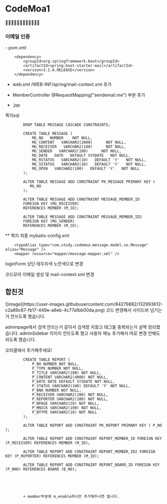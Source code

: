 # CodeMoa1
👨‍💻👨‍💻👨‍💻👨‍💻👨‍💻👨‍💻

<h3>이메일 인증</h3>
 - pom.xml
  <!-- https://mvnrepository.com/artifact/org.springframework.boot/spring-boot-starter-mail -->
  
		<dependency>
		    <groupId>org.springframework.boot</groupId>
		    <artifactId>spring-boot-starter-mail</artifactId>
		    <version>2.2.6.RELEASE</version>
		</dependency>
    
 - web.xml
  /WEB-INF/spring/mail-context.xml 추가
 
 - MemberController 
   @RequestMapping("sendemail.me") 부분 추가
   
 - .jsp 



쪽지sql

			DROP TABLE MESSAGE CASCADE CONSTRAINTS;

			CREATE TABLE MESSAGE (
			    MG_NO   NUMBER    NOT NULL,
			    MG_CONTENT   VARCHAR2(2000)      NOT NULL,
			    MG_RECEIVER   VARCHAR2(100)      NOT NULL,
			    MG_SENDER   VARCHAR2(100)      NOT NULL,
			    MG_DATE   DATE   DEFAULT SYSDATE   NOT NULL,
			    MG_RSTATUS   VARCHAR2(10)   DEFAULT 'Y'   NOT NULL,
			    MG_SSTATUS   VARCHAR2(10)   DEFAULT 'Y'   NOT NULL,
			    MG_OPEN   VARCHAR2(100)   DEFAULT 'Y'   NOT NULL
			);

			ALTER TABLE MESSAGE ADD CONSTRAINT PK_MESSAGE PRIMARY KEY (
			   MG_NO
			);

			ALTER TABLE MESSAGE ADD CONSTRAINT MESSAGE_MEMBER_ID
			FOREIGN KEY (MG_RECEIVER)
			REFERENCES MEMBER (M_ID);

			ALTER TABLE MESSAGE ADD CONSTRAINT MESSAGE_MEMBER_ID2
			FOREIGN KEY (MG_SENDER)
			REFERENCES MEMBER (M_ID);
   
   
   ** 쪽지 최종
   mybatis-config.xml 
   
   		<typeAlias type="com.study.codemoa.message.model.vo.Message" alias="Message" />
		<mapper resource="mapper/message-mapper.xml" />
		
		
loginForm
상단 테두리색 노란색으로 변경

코드모아 이메일 생성 및 mail-context.xml 변경



<h2>합친것</h2>
![image](https://user-images.githubusercontent.com/84279882/132993612-c2a89c67-fb17-449e-a6eb-4c77afbb00da.png)
코드 변경해서 사이드바 넘기는거 안쓰도록 했습니다. 

adminpage에서 검색 안쓰는거 같아서 검색창 지웠고 태그들 중복되는거 살짝 정리했습니다.
adminSidebar 이미지 안뜨도록 했고 사용자 메뉴 추가해서 따로 변경 안해도 되도록 했습니다. 

오라클에서 추가해주세요!

			CREATE TABLE REPORT ( 
			    P_NO NUMBER NOT NULL, 
			    P_TYPE NUMBER NOT NULL, 
			    P_TITLE VARCHAR2(100) NOT NULL, 
			    P_CONTENT VARCHAR2(4000) NOT NULL, 
			    P_DATE DATE DEFAULT SYSDATE NOT NULL, 
			    P_STATUS VARCHAR2(100) DEFAULT 'Y' NOT NULL, 
			    P_BNO NUMBER NOT NULL, 
			    P_RECEIVER VARCHAR2(100) NOT NULL, 
			    P_REPORTER VARCHAR2(100) NOT NULL, 
			    P_BPAGE VARCHAR2(20) NOT NULL, 
			    P_MNICK VARCHAR2(100) NOT NULL, 
			    P_BTYPE VARCHAR2(10) NOT NULL 
			);

			ALTER TABLE REPORT ADD CONSTRAINT PK_REPORT PRIMARY KEY ( P_NO );

			ALTER TABLE REPORT ADD CONSTRAINT REPORT_MEMBER_ID FOREIGN KEY (P_RECEIVER) REFERENCES MEMBER (M_ID);

			ALTER TABLE REPORT ADD CONSTRAINT REPORT_MEMBER_ID2 FOREIGN KEY (P_REPORTER) REFERENCES MEMBER (M_ID);

			ALTER TABLE REPORT ADD CONSTRAINT REPORT_BOARD_ID FOREIGN KEY (P_BNO) REFERENCES BOARD (B_NO);
			
			
			
			
			
			+ member부분에 m_enable하나만 추가해주시면 됩니다.


